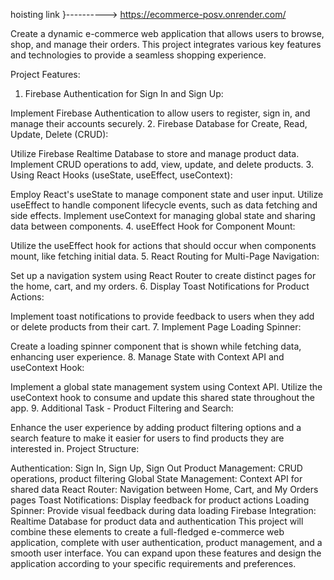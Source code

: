 hoisting link }---------->   https://ecommerce-posv.onrender.com/

Create a dynamic e-commerce web application that allows users to browse, shop, and manage their orders. This project integrates various key features and technologies to provide a seamless shopping experience.

Project Features:

1. Firebase Authentication for Sign In and Sign Up:

Implement Firebase Authentication to allow users to register, sign in, and manage their accounts securely.
2. Firebase Database for Create, Read, Update, Delete (CRUD):

Utilize Firebase Realtime Database to store and manage product data. Implement CRUD operations to add, view, update, and delete products.
3. Using React Hooks (useState, useEffect, useContext):

Employ React's useState to manage component state and user input.
Utilize useEffect to handle component lifecycle events, such as data fetching and side effects.
Implement useContext for managing global state and sharing data between components.
4. useEffect Hook for Component Mount:

Utilize the useEffect hook for actions that should occur when components mount, like fetching initial data.
5. React Routing for Multi-Page Navigation:

Set up a navigation system using React Router to create distinct pages for the home, cart, and my orders.
6. Display Toast Notifications for Product Actions:

Implement toast notifications to provide feedback to users when they add or delete products from their cart.
7. Implement Page Loading Spinner:

Create a loading spinner component that is shown while fetching data, enhancing user experience.
8. Manage State with Context API and useContext Hook:

Implement a global state management system using Context API. Utilize the useContext hook to consume and update this shared state throughout the app.
9. Additional Task - Product Filtering and Search:

Enhance the user experience by adding product filtering options and a search feature to make it easier for users to find products they are interested in.
Project Structure:

Authentication: Sign In, Sign Up, Sign Out
Product Management: CRUD operations, product filtering
Global State Management: Context API for shared data
React Router: Navigation between Home, Cart, and My Orders pages
Toast Notifications: Display feedback for product actions
Loading Spinner: Provide visual feedback during data loading
Firebase Integration: Realtime Database for product data and authentication
This project will combine these elements to create a full-fledged e-commerce web application, complete with user authentication, product management, and a smooth user interface. You can expand upon these features and design the application according to your specific requirements and preferences.




